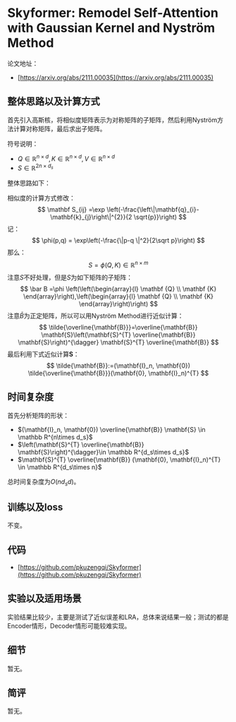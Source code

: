 # Skyformer: Remodel Self-Attention with Gaussian Kernel and Nyström Method

论文地址：

- [https://arxiv.org/abs/2111.00035](https://arxiv.org/abs/2111.00035)



## 整体思路以及计算方式

首先引入高斯核，将相似度矩阵表示为对称矩阵的子矩阵，然后利用Nyström方法计算对称矩阵，最后求出子矩阵。

符号说明：

- $Q\in \mathbb R^{n\times d}, K\in \mathbb R^{n\times d},V \in \mathbb R^{n\times d}$
- $S\in \mathbb R^{2n\times d_s}$

整体思路如下：

相似度的计算方式修改：
$$
\mathbf S_{ij} =\exp \left(-\frac{\left\|\mathbf{q}_{i}-\mathbf{k}_{j}\right\|^{2}}{2 \sqrt{p}}\right)
$$
记：
$$
\phi(p,q) = \exp\left(-\frac{\|p-q \|^2}{2\sqrt p}\right)
$$
那么：
$$
S = \phi(Q, K) \in \mathbb R^{n\times m}
$$
注意$S$不好处理，但是$S$为如下矩阵的子矩阵：
$$
\bar B =\phi \left(\left(\begin{array}{l}
\mathbf {Q} \\
\mathbf {K}
\end{array}\right),\left(\begin{array}{l}
\mathbf {Q} \\
\mathbf {K}
\end{array}\right)\right)
$$
注意$\bar B$为正定矩阵，所以可以用Nyström Method进行近似计算：
$$
\tilde{\overline{\mathbf{B}}}=\overline{\mathbf{B}} \mathbf{S}\left(\mathbf{S}^{T} \overline{\mathbf{B}} \mathbf{S}\right)^{\dagger} \mathbf{S}^{T} \overline{\mathbf{B}}
$$
最后利用下式近似计算$\mathbf S$：
$$
\tilde{\mathbf{B}}:=(\mathbf{I}_n, \mathbf{0}) \tilde{\overline{\mathbf{B}}}(\mathbf{0}, \mathbf{I}_n)^{T}
$$


## 时间复杂度

首先分析矩阵的形状：

- $(\mathbf{I}_n, \mathbf{0}) \overline{\mathbf{B}} \mathbf{S} \in \mathbb R^{n\times d_s}$
- $\left(\mathbf{S}^{T} \overline{\mathbf{B}} \mathbf{S}\right)^{\dagger}\in \mathbb R^{d_s\times d_s}$
- $\mathbf{S}^{T} \overline{\mathbf{B}} (\mathbf{0}, \mathbf{I}_n)^{T} \in \mathbb R^{d_s\times n}$

总时间复杂度为$O(nd_s d)$。



## 训练以及loss

不变。



## 代码

- [https://github.com/pkuzengqi/Skyformer](https://github.com/pkuzengqi/Skyformer)



## 实验以及适用场景

实验结果比较少，主要是测试了近似误差和LRA，总体来说结果一般；测试的都是Encoder情形，Decoder情形可能较难实现。



## 细节

暂无。



## 简评

暂无。